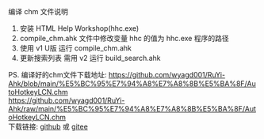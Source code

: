 ﻿编译 chm 文件说明   
1. 安装 HTML Help Workshop(hhc.exe)    
2. compile_chm.ahk 文件中修改变量 hhc 的值为 hhc.exe 程序的路径   
3. 使用 v1 U版 运行 compile_chm.ahk   
4. 更新搜索列表 需用 v2 运行 build_search.ahk   

PS. 编译好的chm文件下载地址: https://github.com/wyagd001/RuYi-Ahk/blob/main/%E5%BC%95%E7%94%A8%E7%A8%8B%E5%BA%8F/AutoHotkeyLCN.chm   
https://github.com/wyagd001/RuYi-Ahk/raw/main/%E5%BC%95%E7%94%A8%E7%A8%8B%E5%BA%8F/AutoHotkeyLCN.chm   
下载链接:  [github](https://raw.githubusercontent.com/wyagd001/RuYi-Ahk/main/%E5%BC%95%E7%94%A8%E7%A8%8B%E5%BA%8F/AutoHotkeyLCN.chm) 或 [gitee](https://gitee.com/wyagd001/RuYi-Ahk/raw/main/%E5%BC%95%E7%94%A8%E7%A8%8B%E5%BA%8F/AutoHotkeyLCN.chm)  
